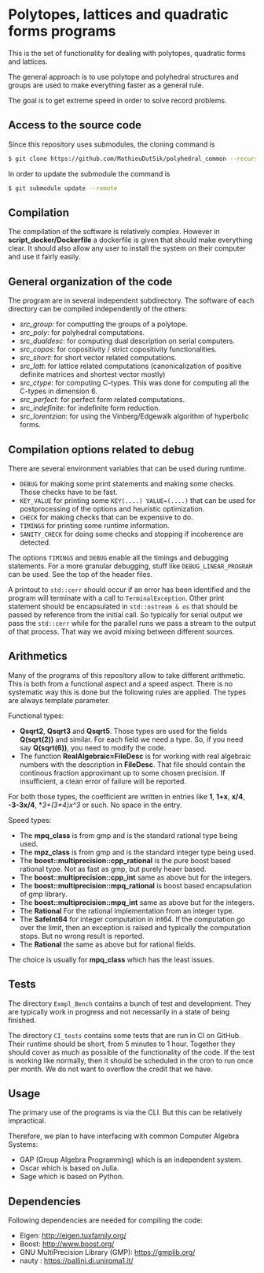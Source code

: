 Polytopes, lattices and quadratic forms programs
================================================

This is the set of functionality for dealing with polytopes,
quadratic forms and lattices.

The general approach is to use polytope and polyhedral
structures and groups are used to make everything faster
as a general rule.

The goal is to get extreme speed in order to solve record
problems.


Access to the source code
-------------------------

Since this repository uses submodules, the cloning command is

```sh
$ git clone https://github.com/MathieuDutSik/polyhedral_common --recursive
```

In order to update the submodule the command is
```sh
$ git submodule update --remote
```


Compilation
-----------

The compilation of the software is relatively complex. However in
**script_docker/Dockerfile** a dockerfile is given that should make everything
clear. It should also allow any user to install the system on their
computer and use it fairly easily.


General organization of the code
--------------------------------

The program are in several independent subdirectory. The software of each
directory can be compiled independently of the others:
  * *src_group*: for computting the groups of a polytope.
  * *src_poly*: for polyhedral computations.
  * *src_dualdesc*: for computing dual description on serial computers.
  * *src_copos*: for copositivity / strict copositivity functionalities.
  * *src_short*: for short vector related computations.
  * *src_latt*: for lattice related computations (canonicalization of positive definite matrices and shortest vector mostly)
  * *src_ctype*: for computing C-types. This was done for computing all the C-types in dimension 6.
  * *src_perfect*: for perfect form related computations.
  * *src_indefinite*: for indefinite form reduction.
  * *src_lorentzian*: for using the Vinberg/Edgewalk algorithm of hyperbolic forms.


Compilation options related to debug
------------------------------------

There are several environment variables that can be used during runtime.
* `DEBUG` for making some print statements and making some checks. Those checks have to be fast.
* `KEY_VALUE` for printing some `KEY(....) VALUE=(....)` that can be used for postprocessing of the options and heuristic optimization.
* `CHECK` for making checks that can be expensive to do.
* `TIMINGS` for printing some runtime information.
* `SANITY_CHECK` for doing some checks and stopping if incoherence are detected.

The options `TIMINGS` and `DEBUG` enable all the timings and debugging statements.
For a more granular debugging, stuff like `DEBUG_LINEAR_PROGRAM` can be used. See
the top of the header files.

A printout to `std::cerr` should occur if an error has been identified and the program
will terminate with a call to `TerminalException`. Other print statement should be
encapsulated in `std::ostream & os` that should be passed by reference from the initial
call. So typically for serial output we pass the `std::cerr` while for the parallel runs
we pass a stream to the output of that process. That way we avoid mixing between
different sources.


Arithmetics
-----------

Many of the programs of this repository allow to take different arithmetic.
This is both from a functional aspect and a speed aspect. There is no systematic
way this is done but the following rules are applied. The types are always
template parameter.

Functional types:
  * **Qsqrt2**, **Qsqrt3** and **Qsqrt5**. Those types are used for the fields **Q(sqrt(2))** and similar. For each field we need a type. So, if you need say **Q(sqrt(6))**, you need to modify the code.
  * The function **RealAlgebraic=FileDesc** is for working with real algebraic numbers with the description in **FileDesc**. That file should contain the continous fraction approximant up to some chosen precision. If insufficient, a clean error of failure will be reported.

For both those types, the coefficient are written in entries like **1**, **1+x**, **x/4**, **-3-3x/4**, **3+(3*4)*x^3** or such. No space in the entry.

Speed types:
  * The **mpq_class** is from gmp and is the standard rational type being used.
  * The **mpz_class** is from gmp and is the standard integer type being used.
  * The **boost::multiprecision::cpp_rational** is the pure boost based rational type. Not as fast as gmp, but purely heaer based.
  * The **boost::multiprecision::cpp_int** same as above but for the integers.
  * The **boost::multiprecision::mpq_rational** is boost based encapsulation of gmp library.
  * The **boost::multiprecision::mpq_int** same as above but for the integers.
  * The **Rational<T>** For the rational implementation from an integer type.
  * The **SafeInt64** for integer computation in int64. If the computation go over the limit, then an exception is raised and typically the computation stops. But no wrong result is reported.
  * The **Rational<SafeInt64>** the same as above but for rational fields.

The choice is usually for **mpq_class** which has the least issues.


Tests
-----

The directory `Exmpl_Bench` contains a bunch of test and development.
They are typically work in progress and not necessarily in a state of being
finished.

The directory `CI_tests` contains some tests that are run in CI on GitHub.
Their runtime should be short, from 5 minutes to 1 hour. Together they
should cover as much as possible of the functionality of the code. If the
test is working like normally, then it should be scheduled in the cron to
run once per month. We do not want to overflow the credit that we have.


Usage
-----

The primary use of the programs is via the CLI. But this can be relatively impractical.

Therefore, we plan to have interfacing with common Computer Algebra Systems:
* GAP (Group Algebra Programming) which is an independent system.
* Oscar which is based on Julia.
* Sage which is based on Python.


Dependencies
------------

Following dependencies are needed for compiling the code:

  * Eigen: http://eigen.tuxfamily.org/
  * Boost: http://www.boost.org/
  * GNU MultiPrecision Library (GMP): https://gmplib.org/
  * nauty : https://pallini.di.uniroma1.it/
